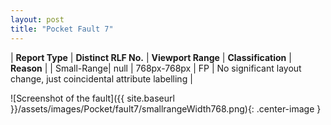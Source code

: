 ```yaml
---
layout: post
title: "Pocket Fault 7"
---
```

| **Report Type** | **Distinct RLF No.** | **Viewport Range** | **Classification** | **Reason** |
| Small-Range| null | 768px-768px | FP | No significant layout change, just coincidental attribute labelling | 

![Screenshot of the fault]({{ site.baseurl }}/assets/images/Pocket/fault7/smallrangeWidth768.png){: .center-image }